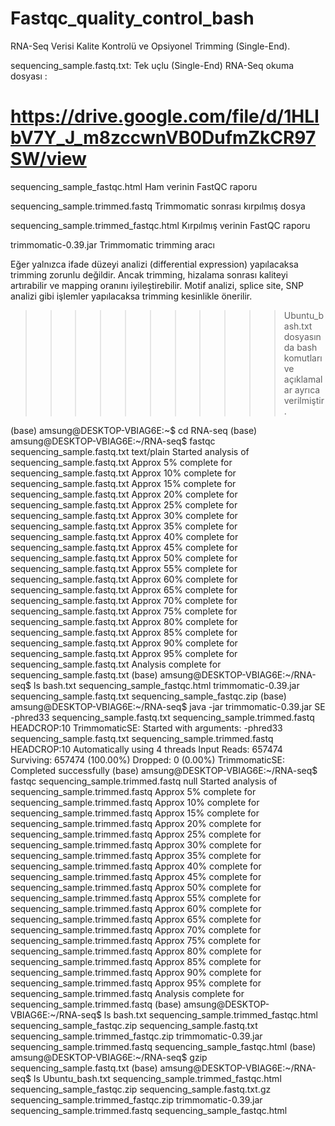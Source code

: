 # Fastqc_quality_control_bash
RNA-Seq Verisi Kalite Kontrolü ve Opsiyonel Trimming (Single-End). 


sequencing_sample.fastq.txt: Tek uçlu (Single-End) RNA-Seq okuma dosyası :  
# https://drive.google.com/file/d/1HLIbV7Y_J_m8zccwnVB0DufmZkCR97SW/view

sequencing_sample_fastqc.html	Ham verinin FastQC raporu


sequencing_sample.trimmed.fastq	Trimmomatic sonrası kırpılmış dosya


sequencing_sample.trimmed_fastqc.html	Kırpılmış verinin FastQC raporu


trimmomatic-0.39.jar	Trimmomatic trimming aracı

Eğer yalnızca ifade düzeyi analizi (differential expression) yapılacaksa trimming zorunlu değildir. Ancak trimming, hizalama sonrası kaliteyi artırabilir ve mapping oranını iyileştirebilir.
Motif analizi, splice site, SNP analizi gibi işlemler yapılacaksa trimming kesinlikle önerilir.

>>>>>>>>>>>Ubuntu_bash.txt dosyasında bash komutları ve açıklamalar ayrıca verilmiştir.

(base) amsung@DESKTOP-VBIAG6E:~$ cd RNA-seq
(base) amsung@DESKTOP-VBIAG6E:~/RNA-seq$ fastqc sequencing_sample.fastq.txt
text/plain
Started analysis of sequencing_sample.fastq.txt
Approx 5% complete for sequencing_sample.fastq.txt
Approx 10% complete for sequencing_sample.fastq.txt
Approx 15% complete for sequencing_sample.fastq.txt
Approx 20% complete for sequencing_sample.fastq.txt
Approx 25% complete for sequencing_sample.fastq.txt
Approx 30% complete for sequencing_sample.fastq.txt
Approx 35% complete for sequencing_sample.fastq.txt
Approx 40% complete for sequencing_sample.fastq.txt
Approx 45% complete for sequencing_sample.fastq.txt
Approx 50% complete for sequencing_sample.fastq.txt
Approx 55% complete for sequencing_sample.fastq.txt
Approx 60% complete for sequencing_sample.fastq.txt
Approx 65% complete for sequencing_sample.fastq.txt
Approx 70% complete for sequencing_sample.fastq.txt
Approx 75% complete for sequencing_sample.fastq.txt
Approx 80% complete for sequencing_sample.fastq.txt
Approx 85% complete for sequencing_sample.fastq.txt
Approx 90% complete for sequencing_sample.fastq.txt
Approx 95% complete for sequencing_sample.fastq.txt
Analysis complete for sequencing_sample.fastq.txt
(base) amsung@DESKTOP-VBIAG6E:~/RNA-seq$ ls
bash.txt                     sequencing_sample_fastqc.html  trimmomatic-0.39.jar
sequencing_sample.fastq.txt  sequencing_sample_fastqc.zip
(base) amsung@DESKTOP-VBIAG6E:~/RNA-seq$ java -jar trimmomatic-0.39.jar SE -phred33 sequencing_sample.fastq.txt sequencing_sample.trimmed.fastq HEADCROP:10
TrimmomaticSE: Started with arguments:
 -phred33 sequencing_sample.fastq.txt sequencing_sample.trimmed.fastq HEADCROP:10
Automatically using 4 threads
Input Reads: 657474 Surviving: 657474 (100.00%) Dropped: 0 (0.00%)
TrimmomaticSE: Completed successfully
(base) amsung@DESKTOP-VBIAG6E:~/RNA-seq$ fastqc sequencing_sample.trimmed.fastq
null
Started analysis of sequencing_sample.trimmed.fastq
Approx 5% complete for sequencing_sample.trimmed.fastq
Approx 10% complete for sequencing_sample.trimmed.fastq
Approx 15% complete for sequencing_sample.trimmed.fastq
Approx 20% complete for sequencing_sample.trimmed.fastq
Approx 25% complete for sequencing_sample.trimmed.fastq
Approx 30% complete for sequencing_sample.trimmed.fastq
Approx 35% complete for sequencing_sample.trimmed.fastq
Approx 40% complete for sequencing_sample.trimmed.fastq
Approx 45% complete for sequencing_sample.trimmed.fastq
Approx 50% complete for sequencing_sample.trimmed.fastq
Approx 55% complete for sequencing_sample.trimmed.fastq
Approx 60% complete for sequencing_sample.trimmed.fastq
Approx 65% complete for sequencing_sample.trimmed.fastq
Approx 70% complete for sequencing_sample.trimmed.fastq
Approx 75% complete for sequencing_sample.trimmed.fastq
Approx 80% complete for sequencing_sample.trimmed.fastq
Approx 85% complete for sequencing_sample.trimmed.fastq
Approx 90% complete for sequencing_sample.trimmed.fastq
Approx 95% complete for sequencing_sample.trimmed.fastq
Analysis complete for sequencing_sample.trimmed.fastq
(base) amsung@DESKTOP-VBIAG6E:~/RNA-seq$ ls
bash.txt                         sequencing_sample.trimmed_fastqc.html  sequencing_sample_fastqc.zip
sequencing_sample.fastq.txt      sequencing_sample.trimmed_fastqc.zip   trimmomatic-0.39.jar
sequencing_sample.trimmed.fastq  sequencing_sample_fastqc.html
(base) amsung@DESKTOP-VBIAG6E:~/RNA-seq$  gzip sequencing_sample.fastq.txt
(base) amsung@DESKTOP-VBIAG6E:~/RNA-seq$ ls
Ubuntu_bash.txt                  sequencing_sample.trimmed_fastqc.html  sequencing_sample_fastqc.zip
sequencing_sample.fastq.txt.gz   sequencing_sample.trimmed_fastqc.zip   trimmomatic-0.39.jar
sequencing_sample.trimmed.fastq  sequencing_sample_fastqc.html


